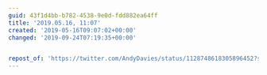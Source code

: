 ```yaml
---
guid: 43f1d4bb-b782-4538-9e0d-fdd882ea64ff
title: '2019.05.16, 11:07'
created: '2019-05-16T09:07:02+00:00'
changed: '2019-09-24T07:19:35+00:00'


repost_of: 'https://twitter.com/AndyDavies/status/1128748618305896452?s=19'
---
```


